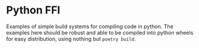 # Python FFI

Examples of simple build systems for compiling code in python.
The examples here should be robust and able to be compiled into python wheels for easy distribution, using nothing but `poetry build`.